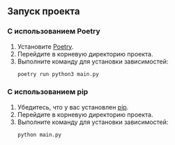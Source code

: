 ## Запуск проекта

### С использованием Poetry
1. Установите [Poetry](https://python-poetry.org/docs/#installation).
2. Перейдите в корневую директорию проекта.
3. Выполните команду для установки зависимостей:
   ```bash
   poetry run python3 main.py
   ```

### С использованием pip
1. Убедитесь, что у вас установлен [pip](https://pip.pypa.io/en/stable/installation/).
2. Перейдите в корневую директорию проекта.
3. Выполните команду для установки зависимостей:
   ```bash
   python main.py
   ```